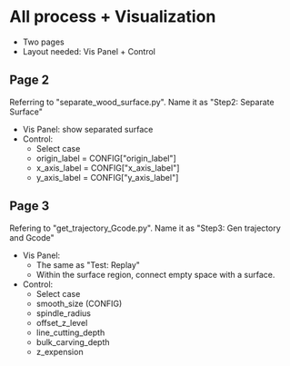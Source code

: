 # All process + Visualization

- Two pages
- Layout needed: Vis Panel + Control

## Page 2

Referring to "separate_wood_surface.py". Name it as "Step2: Separate Surface"

- Vis Panel: show separated surface
- Control: 
  - Select case
  - origin_label = CONFIG["origin_label"]
  - x_axis_label = CONFIG["x_axis_label"]
  - y_axis_label = CONFIG["y_axis_label"]

## Page 3

Refering to "get_trajectory_Gcode.py". Name it as "Step3: Gen trajectory and Gcode"

- Vis Panel:
  - The same as "Test: Replay"
  - Within the surface region, connect empty space with a surface.
- Control:
  - Select case
  - smooth_size (CONFIG)
  - spindle_radius
  - offset_z_level
  - line_cutting_depth
  - bulk_carving_depth
  - z_expension
